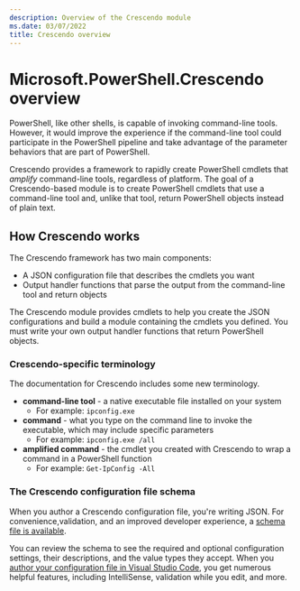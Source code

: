 ```yaml
---
description: Overview of the Crescendo module
ms.date: 03/07/2022
title: Crescendo overview
---
```

# Microsoft.PowerShell.Crescendo overview

PowerShell, like other shells, is capable of invoking command-line tools. However, it
would improve the experience if the command-line tool could participate in the PowerShell pipeline
and take advantage of the parameter behaviors that are part of PowerShell.

Crescendo provides a framework to rapidly create PowerShell cmdlets that _amplify_ command-line
tools, regardless of platform. The goal of a Crescendo-based module is to create PowerShell cmdlets
that use a command-line tool and, unlike that tool, return PowerShell objects instead of plain text.

## How Crescendo works

The Crescendo framework has two main components:

- A JSON configuration file that describes the cmdlets you want
- Output handler functions that parse the output from the command-line tool and return objects

The Crescendo module provides cmdlets to help you create the JSON configurations and build a module
containing the cmdlets you defined. You must write your own output handler functions that return
PowerShell objects.

### Crescendo-specific terminology

The documentation for Crescendo includes some new terminology.

- **command-line tool** - a native executable file installed on your system
  - For example: `ipconfig.exe`
- **command** - what you type on the command line to invoke the executable, which may include
  specific parameters
  - For example: `ipconfig.exe /all`
- **amplified command** - the cmdlet you created with Crescendo to wrap a command in a PowerShell
  function
  - For example: `Get-IpConfig -All`

### The Crescendo configuration file schema

When you author a Crescendo configuration file, you're writing JSON. For convenience,validation, and
an improved developer experience, a
[schema file is available][crescendo-schema].

You can review the schema to see the required and optional configuration
settings, their descriptions, and the value types they accept. When you
[author your configuration file in Visual Studio Code][vscode-json],
you get numerous helpful features, including IntelliSense, validation while you
edit, and more.

[crescendo-schema]: https://aka.ms/PowerShell/Crescendo/Schemas/2021-11
[vscode-json]: https://code.visualstudio.com/Docs/languages/json
